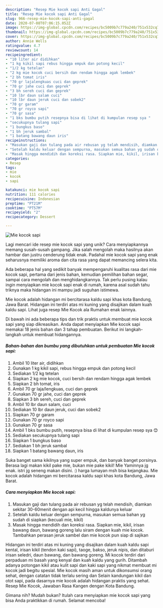 ```yaml
---
description: "Resep Mie kocok sapi Anti Gagal"
title: "Resep Mie kocok sapi Anti Gagal"
slug: 966-resep-mie-kocok-sapi-anti-gagal
date: 2020-07-08T07:06:15.052Z
image: https://img-global.cpcdn.com/recipes/bc5009b7c779a240/751x532cq70/mie-kocok-sapi-foto-resep-utama.jpg
thumbnail: https://img-global.cpcdn.com/recipes/bc5009b7c779a240/751x532cq70/mie-kocok-sapi-foto-resep-utama.jpg
cover: https://img-global.cpcdn.com/recipes/bc5009b7c779a240/751x532cq70/mie-kocok-sapi-foto-resep-utama.jpg
author: Annie Wells
ratingvalue: 4.7
reviewcount: 14
recipeingredient:
- "10 liter air didihkan"
- "1 kg kikil sapi rebus hingga empuk dan potong kecil"
- "1/2 kg tetelan"
- "2 kg mie kocok cuci bersih dan rendam hingga agak lembek"
- "2 bh tomat iris"
- "70 gr lajalengkuas cuci dan geprek"
- "70 gr jahe cuci dan geprek"
- "3 bh sereh cuci dan geprek"
- "10 lbr daun salam cuci"
- "10 lbr daun jeruk cuci dan sobek2"
- "70 gr garam"
- "70 gr royco sapi"
- "70 gr sasa"
- "1 bks bumbu putih resepnya bisa di lihat di kumpulan resep sya "
- "secukupnya tulang sapi"
- "1 bungkus baso"
- "1 bh jeruk sambal"
- "1 batang bawang daun iris"
recipeinstructions:
- "Masukan gaji dan tulang pada air rebusan yg telah mendisih, diamkan sekitar 30-60menit dengan api kecil hingga kaldunya keluar"
- "Setelah kaldu keluar dengan sempurna, masukan semua bahan yg sudah di siapkan (kecuali mie, kikil)"
- "Masak hingga mendidih dan koreksi rasa. Siapkan mie, kikil, irisan bawang daun, bawang goreng lalu siram dengan kuah mie kocok. Tambahkan perasan jeruk sambel dan mie kocok pun siap di sajikan"
categories:
- Resep
tags:
- mie
- kocok
- sapi

katakunci: mie kocok sapi 
nutrition: 111 calories
recipecuisine: Indonesian
preptime: "PT21M"
cooktime: "PT57M"
recipeyield: "2"
recipecategory: Dessert

---
```



![Mie kocok sapi](https://img-global.cpcdn.com/recipes/bc5009b7c779a240/751x532cq70/mie-kocok-sapi-foto-resep-utama.jpg)

Lagi mencari ide resep mie kocok sapi yang unik? Cara menyiapkannya memang susah-susah gampang. Jika salah mengolah maka hasilnya akan hambar dan justru cenderung tidak enak. Padahal mie kocok sapi yang enak seharusnya memiliki aroma dan cita rasa yang dapat memancing selera kita.

Ada beberapa hal yang sedikit banyak mempengaruhi kualitas rasa dari mie kocok sapi, pertama dari jenis bahan, kemudian pemilihan bahan segar, sampai cara mengolah dan menghidangkannya. Tak perlu pusing kalau ingin menyiapkan mie kocok sapi enak di rumah, karena asal sudah tahu triknya maka hidangan ini mampu jadi suguhan istimewa.

Mie kocok adalah hidangan mi bercitarasa kaldu sapi khas kota Bandung, Jawa Barat. Hidangan ini terdiri atas mi kuning yang disajikan dalam kuah kaldu sapi. Lihat juga resep Mie Kocok ala Rumahan enak lainnya.


Di bawah ini ada beberapa tips dan trik praktis untuk membuat mie kocok sapi yang siap dikreasikan. Anda dapat menyiapkan Mie kocok sapi memakai 18 jenis bahan dan 3 tahap pembuatan. Berikut ini langkah-langkah untuk membuat hidangannya.

<!--inarticleads1-->

##### Bahan-bahan dan bumbu yang dibutuhkan untuk pembuatan Mie kocok sapi:

1. Ambil 10 liter air, didihkan
1. Gunakan 1 kg kikil sapi, rebus hingga empuk dan potong kecil
1. Sediakan 1/2 kg tetelan
1. Siapkan 2 kg mie kocok, cuci bersih dan rendam hingga agak lembek
1. Siapkan 2 bh tomat, iris
1. Ambil 70 gr laja/lengkuas, cuci dan geprek
1. Gunakan 70 gr jahe, cuci dan geprek
1. Siapkan 3 bh sereh, cuci dan geprek
1. Ambil 10 lbr daun salam, cuci
1. Sediakan 10 lbr daun jeruk, cuci dan sobek2
1. Siapkan 70 gr garam
1. Gunakan 70 gr royco sapi
1. Gunakan 70 gr sasa
1. Ambil 1 bks bumbu putih, resepnya bisa di lihat di kumpulan resep sya 😊
1. Sediakan secukupnya tulang sapi
1. Siapkan 1 bungkus baso
1. Sediakan 1 bh jeruk sambal
1. Siapkan 1 batang bawang daun, iris


Suka banget sama kikilnya yang super empuk, dan banyak banget porsinya. Berasa lagi makan kikil pake mie, bukan mie pake kikil! Mie Yaminnya jg enak. istri jg seneng makan disini. :) harga lumayan msh bisa kejangkau. Mie kocok adalah hidangan mi bercitarasa kaldu sapi khas kota Bandung, Jawa Barat. 

<!--inarticleads2-->

##### Cara menyiapkan Mie kocok sapi:

1. Masukan gaji dan tulang pada air rebusan yg telah mendisih, diamkan sekitar 30-60menit dengan api kecil hingga kaldunya keluar
1. Setelah kaldu keluar dengan sempurna, masukan semua bahan yg sudah di siapkan (kecuali mie, kikil)
1. Masak hingga mendidih dan koreksi rasa. Siapkan mie, kikil, irisan bawang daun, bawang goreng lalu siram dengan kuah mie kocok. Tambahkan perasan jeruk sambel dan mie kocok pun siap di sajikan


Hidangan ini terdiri atas mi kuning yang disajikan dalam kuah kaldu sapi kental, irisan kikil (tendon kaki sapi), taoge, bakso, jeruk nipis, dan ditaburi irisan seledri, daun bawang, dan bawang goreng. Mi kocok terdiri dari perpaduan mi basah yang kenyal dan kuah kaldu yang gurih. Ditambah adanya potongan kikil atau kulit sapi dan kaki sapi yang nikmat membuat mi kocok jadi begitu spesial. Mie kocok masih aman untuk dikonsumsi orang sehat, dengan catatan tidak terlalu sering dan Selain kandungan kikil dan otot sapi, pada dasarnya mie kocok adalah hidangan praktis yang sehat. Resep Mie Kocok, Jawaban Rasa Kangen dengan Kota Bandung. 

Gimana nih? Mudah bukan? Itulah cara menyiapkan mie kocok sapi yang bisa Anda praktikkan di rumah. Selamat mencoba!
